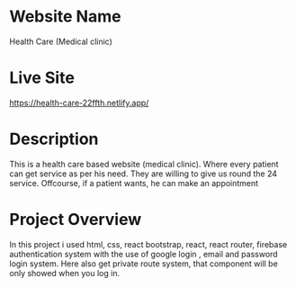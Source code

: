 # Website Name

Health Care (Medical clinic)

# Live Site

https://health-care-22ffth.netlify.app/

# Description

This is a health care based website (medical clinic).
Where every patient can get service as per his need. They are willing to give us round the 24 service. Offcourse, if a patient wants, he can make an appointment

# Project Overview

In this project i used html, css, react bootstrap, react, react router, firebase authentication system with the use of google login , email and password login system. Here also get private route system, that component will be only showed when you log in.
